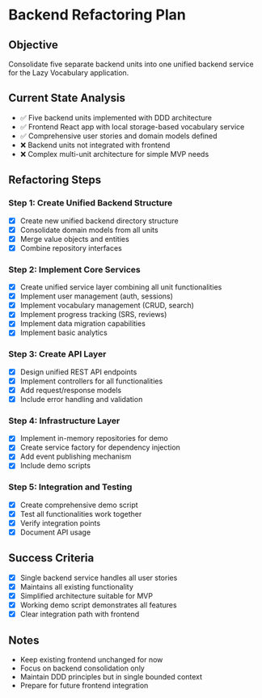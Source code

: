 # Backend Refactoring Plan

## Objective
Consolidate five separate backend units into one unified backend service for the Lazy Vocabulary application.

## Current State Analysis
- ✅ Five backend units implemented with DDD architecture
- ✅ Frontend React app with local storage-based vocabulary service
- ✅ Comprehensive user stories and domain models defined
- ❌ Backend units not integrated with frontend
- ❌ Complex multi-unit architecture for simple MVP needs

## Refactoring Steps

### Step 1: Create Unified Backend Structure
- [x] Create new unified backend directory structure
- [x] Consolidate domain models from all units
- [x] Merge value objects and entities
- [x] Combine repository interfaces

### Step 2: Implement Core Services
- [x] Create unified service layer combining all unit functionalities
- [x] Implement user management (auth, sessions)
- [x] Implement vocabulary management (CRUD, search)
- [x] Implement progress tracking (SRS, reviews)
- [x] Implement data migration capabilities
- [x] Implement basic analytics

### Step 3: Create API Layer
- [x] Design unified REST API endpoints
- [x] Implement controllers for all functionalities
- [x] Add request/response models
- [x] Include error handling and validation

### Step 4: Infrastructure Layer
- [x] Implement in-memory repositories for demo
- [x] Create service factory for dependency injection
- [x] Add event publishing mechanism
- [x] Include demo scripts

### Step 5: Integration and Testing
- [x] Create comprehensive demo script
- [x] Test all functionalities work together
- [x] Verify integration points
- [x] Document API usage

## Success Criteria
- [x] Single backend service handles all user stories
- [x] Maintains all existing functionality
- [x] Simplified architecture suitable for MVP
- [x] Working demo script demonstrates all features
- [x] Clear integration path with frontend

## Notes
- Keep existing frontend unchanged for now
- Focus on backend consolidation only
- Maintain DDD principles but in single bounded context
- Prepare for future frontend integration